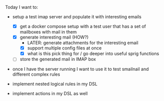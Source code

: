 Today I want to:

- setup a test imap server and populate it with interesting emails
  - [x] get a docker compose setup with a test user that has a set of mailboxes with mail in them
  - [x] generate interesting mail (HOW?)
    - LATER: generate attachments for the interesting email
    - [x] support multiple config files at once
    - [x] what is this pick thing for / go deeper into useful sprig functions
  - [ ] store the generated mail in IMAP box

- once I have the server running I want to use it to test smailnail and different complex rules


- implement nested logical rules in my DSL
- implement actions in my DSL as well